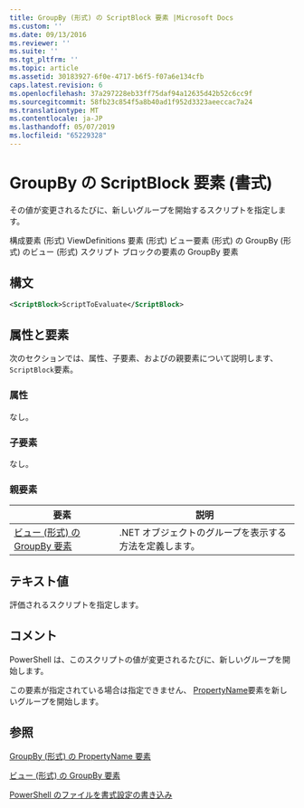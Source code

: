 ```yaml
---
title: GroupBy (形式) の ScriptBlock 要素 |Microsoft Docs
ms.custom: ''
ms.date: 09/13/2016
ms.reviewer: ''
ms.suite: ''
ms.tgt_pltfrm: ''
ms.topic: article
ms.assetid: 30183927-6f0e-4717-b6f5-f07a6e134cfb
caps.latest.revision: 6
ms.openlocfilehash: 37a297228eb33ff75daf94a12635d42b52c6cc9f
ms.sourcegitcommit: 58fb23c854f5a8b40ad1f952d3323aeeccac7a24
ms.translationtype: MT
ms.contentlocale: ja-JP
ms.lasthandoff: 05/07/2019
ms.locfileid: "65229328"
---
```

# <a name="scriptblock-element-for-groupby-format"></a>GroupBy の ScriptBlock 要素 (書式)

その値が変更されるたびに、新しいグループを開始するスクリプトを指定します。

構成要素 (形式) ViewDefinitions 要素 (形式) ビュー要素 (形式) の GroupBy (形式) のビュー (形式) スクリプト ブロックの要素の GroupBy 要素

## <a name="syntax"></a>構文

```xml
<ScriptBlock>ScriptToEvaluate</ScriptBlock>
```

## <a name="attributes-and-elements"></a>属性と要素

次のセクションでは、属性、子要素、およびの親要素について説明します、`ScriptBlock`要素。

### <a name="attributes"></a>属性

なし。

### <a name="child-elements"></a>子要素

なし。

### <a name="parent-elements"></a>親要素

|要素|説明|
|-------------|-----------------|
|[ビュー (形式) の GroupBy 要素](./groupby-element-for-view-format.md)|.NET オブジェクトのグループを表示する方法を定義します。|

## <a name="text-value"></a>テキスト値

評価されるスクリプトを指定します。

## <a name="remarks"></a>コメント

PowerShell は、このスクリプトの値が変更されるたびに、新しいグループを開始します。

この要素が指定されている場合は指定できません、 [PropertyName](propertyname-element-for-groupby-format.md)要素を新しいグループを開始します。

## <a name="see-also"></a>参照

[GroupBy (形式) の PropertyName 要素](propertyname-element-for-groupby-format.md)

[ビュー (形式) の GroupBy 要素](groupby-element-for-view-format.md)

[PowerShell のファイルを書式設定の書き込み](writing-a-powershell-formatting-file.md)

